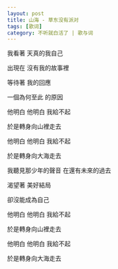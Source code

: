 ```yaml
---
layout: post
title: 山海 - 草东没有派对
tags: [歌词]
category: 不听就白活了 | 歌与词
---
```


我看著 天真的我自己

出現在 沒有我的故事裡

等待著 我的回應

一個為何至此 的原因

他明白 他明白 我給不起

於是轉身向山裡走去

他明白 他明白 我給不起

於是轉身向大海走去

我聽見那少年的聲音 在還有未來的過去

渴望著 美好結局

卻沒能成為自己

他明白 他明白 我給不起

於是轉身向山裡走去

他明白 他明白 我給不起

於是轉身向大海走去
